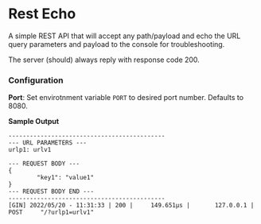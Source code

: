 # Rest Echo

A simple REST API that will accept any path/payload and echo the URL query parameters and payload to the console for troubleshooting.

The server (should) always reply with response code 200.

### Configuration

__Port__: Set envirotnment variable `PORT` to desired port number. Defaults to 8080.

__Sample Output__
```
--------------------------------------------
--- URL PARAMETERS --- 
urlp1: urlv1

--- REQUEST BODY ---
{
        "key1": "value1"
}
--- REQUEST BODY END ---
--------------------------------------------
[GIN] 2022/05/20 - 11:31:33 | 200 |     149.651µs |       127.0.0.1 | POST     "/?urlp1=urlv1"
```